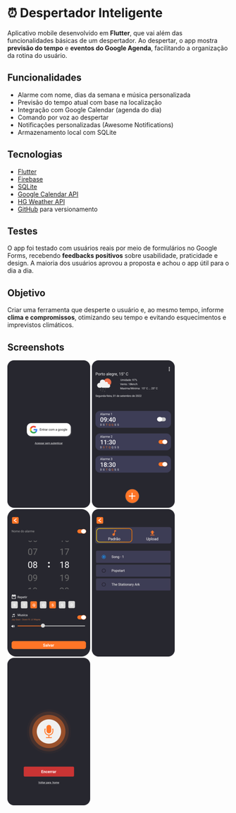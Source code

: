 # ⏰ Despertador Inteligente

Aplicativo mobile desenvolvido em **Flutter**, que vai além das funcionalidades básicas de um despertador. Ao despertar, o app mostra **previsão do tempo** e **eventos do Google Agenda**, facilitando a organização da rotina do usuário.

## Funcionalidades

- Alarme com nome, dias da semana e música personalizada  
- Previsão do tempo atual com base na localização  
- Integração com Google Calendar (agenda do dia)  
- Comando por voz ao despertar  
- Notificações personalizadas (Awesome Notifications)  
- Armazenamento local com SQLite 

## Tecnologias

- [Flutter](https://flutter.dev/)  
- [Firebase](https://firebase.google.com/)  
- [SQLite](https://www.sqlite.org/index.html)  
- [Google Calendar API](https://developers.google.com/calendar)  
- [HG Weather API](https://hgbrasil.com/status/weather)  
- [GitHub](https://github.com/) para versionamento

## Testes

O app foi testado com usuários reais por meio de formulários no Google Forms, recebendo **feedbacks positivos** sobre usabilidade, praticidade e design. A maioria dos usuários aprovou a proposta e achou o app útil para o dia a dia.

## Objetivo

Criar uma ferramenta que desperte o usuário e, ao mesmo tempo, informe **clima e compromissos**, otimizando seu tempo e evitando esquecimentos e imprevistos climáticos.

## Screenshots

<p float="left">
  <img src="alarme_login.png" />
  <img src="alarme_list.png" />
  <img src="alarme_editar.png" />
  <img src="alarme_musica.png" />
  <img src="alarme_soneca.png" />
</p>

